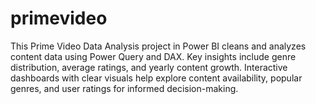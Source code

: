 # primevideo
This Prime Video Data Analysis project in Power BI cleans and analyzes content data using Power Query and DAX. Key insights include genre distribution, average ratings, and yearly content growth. Interactive dashboards with clear visuals help explore content availability, popular genres, and user ratings for informed decision-making.
